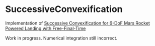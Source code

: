 # SuccessiveConvexification
Implementation of [Successive Convexification for 6-DoF Mars Rocket Powered Landing with Free-Final-Time](https://arxiv.org/abs/1802.03827)

Work in progress. Numerical integration still incorrect.
